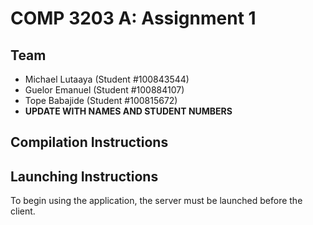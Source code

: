# COMP 3203 A: Assignment 1
## Team
- Michael Lutaaya (Student #100843544)
- Guelor  Emanuel  (Student #100884107)
- Tope Babajide (Student #100815672)
- **UPDATE WITH NAMES AND STUDENT NUMBERS**

## Compilation Instructions

## Launching Instructions
To begin using the application, the server must be launched before the client.

